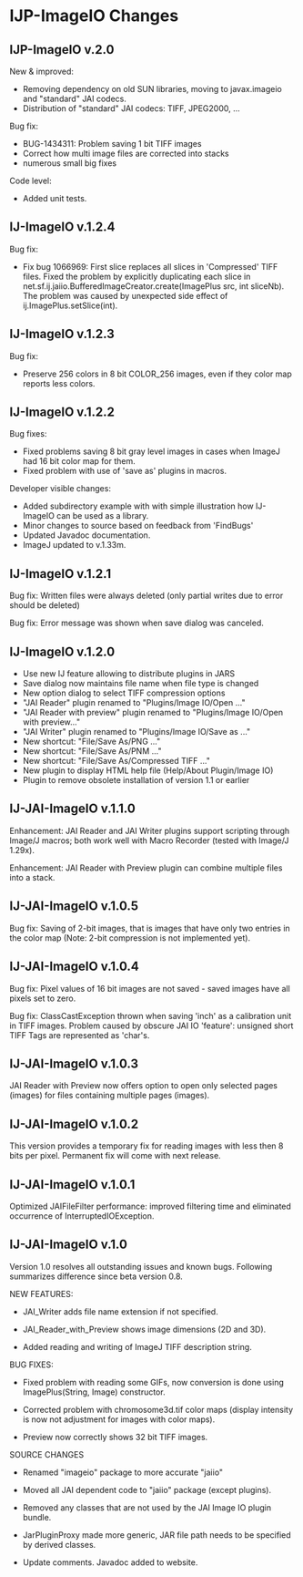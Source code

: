 IJP-ImageIO Changes
===================


IJP-ImageIO v.2.0
----------------------

New & improved:
* Removing dependency on old SUN libraries, moving to javax.imageio and
  "standard" JAI codecs.
* Distribution of "standard" JAI codecs: TIFF, JPEG2000, ...

Bug fix:
* BUG-1434311: Problem saving 1 bit TIFF images
* Correct how multi image files are corrected into stacks
* numerous small big fixes

Code level:
* Added unit tests.


IJ-ImageIO v.1.2.4
----------------------

Bug fix:

* Fix bug 1066969: First slice replaces all slices in 'Compressed' TIFF files.
  Fixed the problem by explicitly duplicating each slice in
  net.sf.ij.jaiio.BufferedImageCreator.create(ImagePlus src, int sliceNb).
  The problem was caused by unexpected side effect of ij.ImagePlus.setSlice(int).


IJ-ImageIO v.1.2.3
----------------------

Bug fix:

* Preserve 256 colors in 8 bit COLOR_256 images, even if they color map
  reports less colors.


IJ-ImageIO v.1.2.2
----------------------

Bug fixes:

* Fixed problems saving 8 bit gray level images in cases when ImageJ had
  16 bit color map for them.
* Fixed problem with use of 'save as' plugins in macros.

Developer visible changes:

* Added subdirectory example with with simple illustration how IJ-ImageIO
  can be used as a library.
* Minor changes to source based on feedback from 'FindBugs'
* Updated Javadoc documentation.
* ImageJ updated to v.1.33m.


IJ-ImageIO v.1.2.1
----------------------

Bug fix: Written files were always deleted (only partial writes due to 
         error should be deleted)
  
Bug fix: Error message was shown when save dialog was canceled.


IJ-ImageIO v.1.2.0
----------------------

* Use new IJ feature allowing to distribute plugins in JARS
* Save dialog now maintains file name when file type is changed
* New option dialog to select TIFF compression options
* "JAI Reader" plugin renamed to "Plugins/Image IO/Open ..."
* "JAI Reader with preview" plugin renamed to "Plugins/Image IO/Open with preview..."
* "JAI Writer" plugin renamed to "Plugins/Image IO/Save as ..."
* New shortcut: "File/Save As/PNG ..."
* New shortcut: "File/Save As/PNM ..."
* New shortcut: "File/Save As/Compressed TIFF ..."
* New plugin to display HTML help file (Help/About Plugin/Image IO)
* Plugin to remove obsolete installation of version 1.1 or earlier



IJ-JAI-ImageIO v.1.1.0
----------------------

Enhancement: JAI Reader and JAI Writer plugins support scripting through
             Image/J macros; both work well with Macro Recorder (tested
	     with Image/J 1.29x).
	     
Enhancement: JAI Reader with Preview plugin can combine multiple files 
             into a stack.	     


IJ-JAI-ImageIO v.1.0.5
----------------------

Bug fix: Saving of 2-bit images, that is images that have only two entries
         in the color map (Note: 2-bit compression is not implemented yet).


IJ-JAI-ImageIO v.1.0.4
----------------------

Bug fix: Pixel values of 16 bit images are not saved - saved images have 
         all pixels set to zero.

Bug fix: ClassCastException thrown when saving 'inch' as a calibration 
         unit in TIFF images. Problem caused by obscure JAI IO 'feature': 
         unsigned short TIFF Tags are represented as 'char's.            


IJ-JAI-ImageIO v.1.0.3
----------------------

JAI Reader with Preview now offers option to open only selected pages
(images) for files containing multiple pages (images).


IJ-JAI-ImageIO v.1.0.2
----------------------

This version provides a temporary fix for reading images with less
then 8 bits per pixel. Permanent fix will come with next release.


IJ-JAI-ImageIO v.1.0.1
----------------------

Optimized JAIFileFilter performance: improved filtering time and
eliminated occurrence of InterruptedIOException.



IJ-JAI-ImageIO v.1.0
--------------------

Version 1.0 resolves all outstanding issues and known bugs. Following
summarizes difference since beta version 0.8.


NEW FEATURES:

* JAI_Writer adds file name extension if not specified.

* JAI_Reader_with_Preview shows image dimensions (2D and 3D).

* Added reading and writing of ImageJ TIFF description string.


BUG FIXES:

* Fixed problem with reading some GIFs, now conversion is done using
  ImagePlus(String, Image) constructor.
  
* Corrected problem with chromosome3d.tif color maps (display intensity
  is now not adjustment for images with color maps).

* Preview now correctly shows 32 bit TIFF images.


SOURCE CHANGES

* Renamed "imageio" package to more accurate "jaiio" 

* Moved all JAI dependent code to "jaiio" package (except plugins).

* Removed any classes that are not used by the JAI Image IO plugin
  bundle.

* JarPluginProxy made more generic, JAR file path needs to be specified
  by derived classes.
  
* Update comments. Javadoc added to website.




